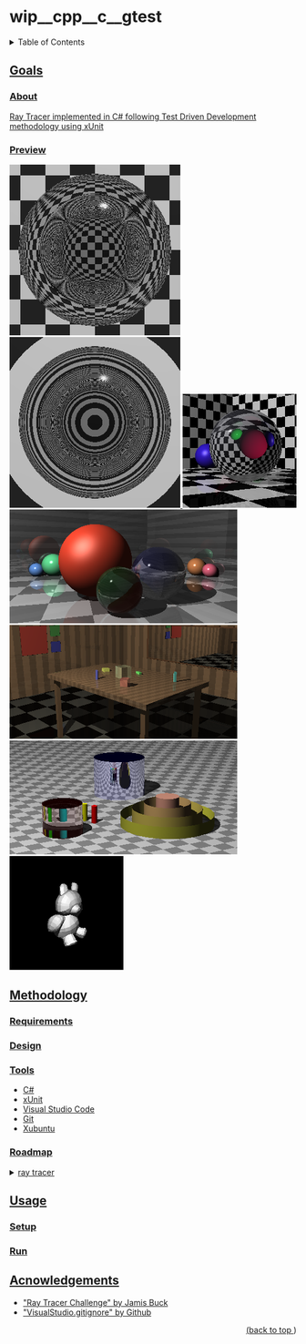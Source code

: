# wip__cpp__c__gtest
<a name="readme-top"></a>
<details>
    <summary>Table of Contents</summary>
    <ol>
        <li><a href="#goals">Goals</a>
            <ul>
                <li><a href="#about">About</li>
                <li><a href="#preview">Preview</li>
            </ul>
        </li>
        <li><a href="#methodology">Methodology</li>
          <ul>
            <li><a href="#requirements">Requirements</li>
            <li><a href="#design">Design</li>
            <li><a href="#tools">Tools</li>
            <li><a href="#roadmap">Roadmap</li>
          </ul>
        </li>
        <li><a href="#usage">Usage</a>
            <ul>
                <li><a href="#setup">Setup</li>
                <li><a href="#run">Run</li>
            </ul>
        </li>
        <li><a href="#acknowledgements">Acknowledgements</li>
    </ol>
</details>

## Goals
### About
Ray Tracer implemented in C# following Test Driven Development methodology using xUnit
### Preview
![Refraction-Air-Pocket-Background-Checker-Example](./examples/refraction__sphere_with_air_pocket__checker.png)
![Refraction-Air-Pocket-Background-Ring-Example](./examples/refraction__sphere_with_air_pocket__ring.png)
![Refraction-Example](./examples/refraction.png)
![Reflection-Refraction-Example](./examples/reflection_refraction__scene.png)
![Cube-Room-Made-Of-Cubes-Example](./examples/cube_room_made_of_aabb_cubes.png)
![Cylinders-Example](./examples/cylinders.png)
![WaveFrontTeddyBear.Obj](./examples/obj__teddy.png)
## Methodology
### Requirements
### Design
### Tools
* C#
* xUnit
* Visual Studio Code
* Git
* Xubuntu
### Roadmap
<details>
<summary>ray tracer</summary>

- [x] Operations
    - [x] Tuples & Point & Vector
    - [x] Matrix
        - [x] Translation
        - [x] Scale
        - [x] Rotate
        - [x] Shear
    - [x] Rays
- [x] Geometry
    - [x] Sphere(s)
    - [x] Plane(s)
    - [x] AABB = Axis Aligned Bounding Box(es)
    - [x] Cylinder(s)
    - [x] DNC = Double Napped Cone(s)
    - [ ] Object Groups
    - [ ] Triangle
    - [ ] CSG = Constructive Solid Geometry
    - [ ] Torus
- [x] Material
    - [x] Lighting
        - [x] Phong Model
        - [x] Shadow
        - [x] Reflection
        - [x] Refraction
        - [x] Fresnel
            -[x] Schlick
    - [x] Pattern
        - [x] Striped Pattern
        - [x] Gradient Pattern
        - [x] Ring Pattern
        - [x] Checkered Pattern
        - [ ] Radial Gradient
        - [ ] Nested Patterns
        - [ ] Blended Patterns
        - [ ] Preturbed Patterns
    - [ ] Texture Map
- [x] World
    - [x] Canvas
        - [x] PPM
    - [x] Camera
        - [ ] Focal Blur
        - [ ] Motion Blur
    - [x] Lights
        - [x] Point Source
        - [ ] Area Light
        - [ ] Spotlight
- [x] Render
    - [x] Single Object Shadow/Silhouette Cast Render
    - [x] Single Matte Shading Render
    - [x] Multiple Matte Shading Render
    - [x] Single Transparent Render
    - [x] Single Refraction Render
    - [x] Multiple Matte/Transparent/Refraction Render

</details>

## Usage
### Setup
### Run
## Acnowledgements
* "Ray Tracer Challenge" by Jamis Buck
* "VisualStudio.gitignore" by Github
<p align="right">(<a href="#readme-top">back to top </a>)</p>
